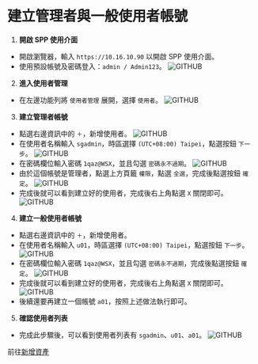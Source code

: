 # 建立管理者與一般使用者帳號

1. **開啟 SPP 使用介面**
  - 開啟瀏覽器，輸入 `https://10.16.10.90` 以開啟 SPP 使用介面。
  - 使用預設帳號及密碼登入：`admin / Admin123`。
  ![GITHUB](/images/spp/spp_web/1.png "SPP 使用介面")

2. **進入使用者管理**
  - 在左邊功能列將 `使用者管理` 展開，選擇 `使用者`。
  ![GITHUB](/images/spp/spp_user/1.png "使用者")

3. **建立管理者帳號**
  - 點選右邊資訊中的 `＋`，新增使用者。
  ![GITHUB](/images/spp/spp_user/2.png "新增使用者")
  - 在使用者名稱輸入 `sgadmin`，時區選擇 `(UTC+08:00) Taipei`，點選按鈕 `下一步`。
 ![GITHUB](/images/spp/spp_user/3.png "使用者名稱")
  - 在密碼欄位輸入密碼 `1qaz@WSX`，並且勾選 `密碼永不過期`。
  ![GITHUB](/images/spp/spp_user/4.png "輸入密碼")
  - 由於這個帳號是管理者，點選上方頁籤 `權限`，點選 `全選`，完成後點選按鈕 `確定`。
  ![GITHUB](/images/spp/spp_user/5.png "帳號是管理者")
  - 完成後就可以看到建立好的使用者，完成後右上角點選 `X` 關閉即可。
  ![GITHUB](/images/spp/spp_user/6.png "建立好的使用者")

4. **建立一般使用者帳號**
  - 點選右邊資訊中的 `＋`，新增使用者。
  - 在使用者名稱輸入 `u01`，時區選擇 `(UTC+08:00) Taipei`，點選按鈕 `下一步`。
  ![GITHUB](/images/spp/spp_user/7.png "新增使用者")
  - 在密碼欄位輸入密碼 `1qaz@WSX`，並且勾選 `密碼永不過期`，完成後點選按鈕 `確定`。
  ![GITHUB](/images/spp/spp_user/8.png "輸入密碼")
  - 完成後就可以看到建立好的使用者，完成後右上角點選 `X` 關閉即可。
  ![GITHUB](/images/spp/spp_user/9.png "建立好的使用者")
  - 後續還要再建立一個帳號 `a01`，按照上述做法執行即可。

5. **確認使用者列表**
  - 完成此步驟後，可以看到使用者列表有 `sgadmin`、`u01`、`a01`。
  ![GITHUB](/images/spp/spp_user/10.png "使用者列表")

前往[新增資產](/spp_asset.md)